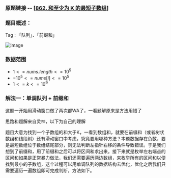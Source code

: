 ### 原题链接 -- [[862. 和至少为 K 的最短子数组](https://leetcode.cn/problems/shortest-subarray-with-sum-at-least-k/)]

### 题目概述：
Tag : 「队列」、「前缀和」

![image](https://user-images.githubusercontent.com/99656524/197925855-2c923dd4-9b2b-4679-b059-e4206b632b28.png)

### 数据范围
* $1 <= nums.length <= 10^5$
* $-10^5 <= nums[i] <= 10^5$
* $1 <= k <= 10^9$

### 解法一：单调队列 + 前缀和
这题一开始用滑动窗口做了两次都WA了，一看题解原来是方法用错了

思路和题解来自灵神，以下为自己的理解

题目大意为找到一个子数组的和大于K，一看到数组和，就要在前缀和（或者树状数组和线段树）还有滑动窗口中考虑，究竟要用哪种方法？本题数据存在负数，要是最短数组位于数组结尾部分，则无法判断左指针右移的条件导致错误。于是我们想到了前缀和，用了前缀和之后可以将区间和求出来。接下来就是枚举左右端点的区间和如果是正常暴力做法，我们还需要遍历两边数组，来枚举所有的区间和以便找到最小的子数组，这个过程可以用单调队列的数据结构去优化，优化之后我们只需要遍历一遍数组即可完成判断，方法如下。

